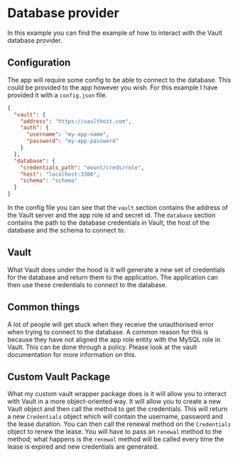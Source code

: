 # Database provider

In this example you can find the example of how to interact with the Vault database provider.

## Configuration

The app will require some config to be able to connect to the database. This could be provided to the app however you
wish. For this example I have provided it with a `config.json` file.

```json
{
  "vault": {
    "address": "https://vaulthost.com",
    "auth": {
      "username": "my-app-name",
      "password": "my-app-password"
    }
  },
  "database": {
    "credentials_path": "mount/creds/role",
    "host": "localhost:3306",
    "schema": "schema"
  }
}
```

In the config file you can see that the `vault` section contains the address of the Vault server and the app role id and
secret id. The `database` section contains the path to the database credentials in Vault, the host of the database and
the schema to connect to.

## Vault

What Vault does under the hood is it will generate a new set of credentials for the database and return them to the
application. The application can then use these credentials to connect to the database.

## Common things

A lot of people will get stuck when they receive the unauthorised error when trying to connect to the database. A common
reason for this is because they have not aligned the app role entity with the MySQL role in Vault. This can be done
through a policy. Please look at the vault documentation for more information on this.

## Custom Vault Package

What my custom vault wrapper package does is it will allow you to interact with Vault in a more object-oriented way. It
will allow you to create a new Vault object and then call the method to get the credentials. This will return a new
`Credentials` object which will contain the username, password and the lease duration. You can then call the renewal
method on the `Credentials` object to renew the lease. You will have to pass an `renewal` method to the method; what
happens is the `renewal` method will be called every time the lease is expired and new credentials are generated.

